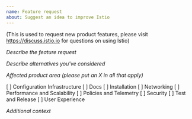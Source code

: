 ```yaml
---
name: Feature request
about: Suggest an idea to improve Istio
---
```

(This is used to request new product features, please visit <https://discuss.istio.io> for questions on using Istio)

<em>Describe the feature request</em>

<em>Describe alternatives you've considered</em>

<em>Affected product area (please put an X in all that apply)</em>

[ ] Configuration Infrastructure
[ ] Docs
[ ] Installation
[ ] Networking
[ ] Performance and Scalability
[ ] Policies and Telemetry
[ ] Security
[ ] Test and Release
[ ] User Experience

<em>Additional context</em>
